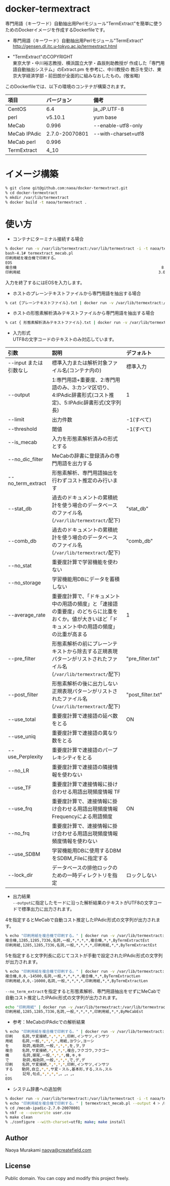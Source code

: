 # docker-termextract

専門用語（キーワード）自動抽出用Perlモジュール"TermExtract"を簡単に使うためのDockerイメージを作成するDockerfileです。 

* 専門用語（キーワード）自動抽出用Perlモジュール"TermExtract"  
http://gensen.dl.itc.u-tokyo.ac.jp/termextract.html

* "TermExtract"のCOPYRIGHT  
東京大学・中川裕志教授、横浜国立大学・森辰則助教授が 作成した「専門用語自動抽出システム」のExtract.pm を参考に、中川教授の 教示を受け、東京大学経済学部・前田朗が全面的に組みなおしたもの。(敬省略)   

このDockerfileでは、以下の環境のコンテナが構築されます。

| 項目        | バージョン | 備考 |
|:-----------|:------------|:------------|
| CentOS     | 6.4 | ja_JP.UTF-8|
| perl | v5.10.1 | yum base |
| MeCab     | 0.996 | --enable-utf8-only|
| MeCab IPAdic | 2.7.0-20070801 |--with-charset=utf8|
| MeCab perl | 0.996 ||
| TermExtract | 4_10 ||

# イメージ構築

```bash
% git clone git@github.com:naoa/docker-termextract.git
% cd docker-termextract
% mkdir /var/lib/termextract
% docker build -t naoa/termextract .
```

# 使い方
* コンテナにターミナル接続する場合  
```bash
% docker run -v /var/lib/termextract:/var/lib/termextract -i -t naoa/termextract /bin/bash
bash-4.1# termextract_mecab.pl
印刷用紙を複合機で印刷する。
EOS
複合機                                                                8.21
印刷用紙                                                             3.00
```

入力を終了するにはEOSを入力します。  

* ホストのプレーンテキストファイルから専門用語を抽出する場合  

```bash
% cat {プレーンテキストファイル}.txt | docker run -v /var/lib/termextract:/var/lib/termextract -a stdin -a stdout -a stderr -i naoa/termextract termextract_mecab.pl
```

* ホストの形態素解析済みテキストファイルから専門用語を抽出する場合  

```bash
% cat { 形態素解析済みテキストファイル}.txt | docker run -v /var/lib/termextract:/var/lib/termextract -a stdin -a stdout -a stderr -i naoa/termextract termextract_mecab.pl --is_mecab
```

* 入力形式  
UTF8の文字コードのテキストのみ対応しています。

| 引数        | 説明       |デフォルト   |
|:-----------|:------------|:------------|
| --input または 引数なし | 標準入力または解析対象ファイル名(コンテナ内の)|標準入力|
| --output | 1:専門用語+重要度、2:専門用語のみ、3:カンマ区切り、4:IPAdic辞書形式(コスト推定)、5:IPAdic辞書形式(文字列長)|1|
| --limit | 出力件数|-1(すべて)|
| --threshold | 閾値|-1(すべて)|
| --is_mecab | 入力を形態素解析済みの形式とする||
| --no_dic_filter | MeCabの辞書に登録済みの専門用語を出力する||
| --no_term_extract | 形態素解析、専門用語抽出を行わずコスト推定のみ行います||
| --stat_db |過去のドキュメントの累積統計を使う場合のデータベースのファイル名(<code>/var/lib/termextract/</code>配下)|"stat_db"|
| --comb_db |過去のドキュメントの累積統計を使う場合のデータベースのファイル名(<code>/var/lib/termextract/</code>配下)|"comb_db"|
| --no_stat |重要度計算で学習機能を使わない||
| --no_storage |学習機能用DBにデータを蓄積しない||
| --average_rate |重要度計算で、「ドキュメント中の用語の頻度」と「連接語の重要度」のどちらに比重をおくか。値が大きいほど「ドキュメント中の用語の頻度」の比重が高まる|1|
| --pre_filter |形態素解析の前にプレーンテキストから除去する正規表現パターンがリストされたファイル名(<code>/var/lib/termextract/</code>配下)|"pre_filter.txt"|
| --post_filter |形態素解析の後に出力しない正規表現パターンがリストされたファイル名(<code>/var/lib/termextract/</code>配下)|"post_filter.txt"|
| --use_total |重要度計算で連接語の延べ数をとる|ON|
| --use_uniq |重要度計算で連接語の異なり数をとる||
| --use_Perplexity |重要度計算で連接語のパープレキシティをとる||
| --no_LR |重要度計算で連接語の隣接情報を使わない||
| --use_TF |重要度計算で連接情報に掛け合わせる用語出現頻度情報 TF||
| --use_frq |重要度計算で、連接情報に掛け合わせる用語出現頻度情報 Frequencyによる用語頻度|ON|
| --no_frq |重要度計算で、連接情報に掛け合わせる用語出現頻度情報 頻度情報を使わない||
| --use_SDBM |学習機能用DBに使用するDBMをSDBM_Fileに指定する||
| --lock_dir |データベースの排他ロックのための一時ディレクトリを指定|ロックしない|

* 出力結果  
<code>--output</code>に指定したモードに沿った解析結果のテキストがUTF8の文字コードで標準出力に出力されます。

4を指定するとMeCabで自動コスト推定したIPAdic形式の文字列が出力されます。  

```bash
% echo "印刷用紙を複合機で印刷する。" | docker run -v /var/lib/termextract:/var/lib/termextract -a stdin -a stdout -a stderr -i naoa/termextract termextract_mecab.pl --output 4
複合機,1285,1285,7336,名詞,一般,*,*,*,*,複合機,*,*,ByTermExtractEst
印刷用紙,1285,1285,7336,名詞,一般,*,*,*,*,印刷用紙,*,*,ByTermExtractEst
```

5を指定すると文字列長に応じてコストが手動で設定されたIPAdic形式の文字列が出力されます。  

```bash
% echo "印刷用紙を複合機で印刷する。" | docker run -v /var/lib/termextract:/var/lib/termextract -a stdin -a stdout -a stderr -i naoa/termextract termextract_mecab.pl --output 5 
複合機,0,0,-14500,名詞,一般,*,*,*,*,複合機,*,*,ByTermExtractLen
印刷用紙,0,0,-16000,名詞,一般,*,*,*,*,印刷用紙,*,*,ByTermExtractLen
```

<code>--no_term_extract</code>を指定すると形態素解析、専門用語抽出をせずにMeCabで自動コスト推定したIPAdic形式の文字列が出力されます。  

```bash
echo "印刷用紙" | docker run -v /var/lib/termextract:/var/lib/termextract -a stdin -a stdout -a stderr -i naoa/termextract termextract_mecab.pl --no_term_extract
印刷用紙,1285,1285,7336,名詞,一般,*,*,*,*,印刷用紙,*,*,ByMeCabEst
```

* 参考：MeCabのIPAdicでの解析結果
```bash
% echo "印刷用紙を複合機で印刷する。" | docker run -v /var/lib/termextract:/var/lib/termextract -a stdin -a stdout -a stderr -i naoa/termextract mecab
印刷    名詞,サ変接続,*,*,*,*,印刷,インサツ,インサツ
用紙    名詞,一般,*,*,*,*,用紙,ヨウシ,ヨーシ
を      助詞,格助詞,一般,*,*,*,を,ヲ,ヲ
複合    名詞,サ変接続,*,*,*,*,複合,フクゴウ,フクゴー
機      名詞,接尾,一般,*,*,*,機,キ,キ
で      助詞,格助詞,一般,*,*,*,で,デ,デ
印刷    名詞,サ変接続,*,*,*,*,印刷,インサツ,インサツ
する    動詞,自立,*,*,サ変・スル,基本形,する,スル,スル
。      記号,句点,*,*,*,*,。,。,。
EOS
```

* システム辞書への追加例

```bash
% docker run -v /var/lib/termextract:/var/lib/termextract -i -t naoa/termextract /bin/bash
% echo "印刷用紙を複合機で印刷する。" | termextract_mecab.pl --output 4 > /mecab-ipadic-2.7.0-20070801/user.csv
% cd /mecab-ipadic-2.7.0-20070801
% nkf -e --overwrite user.csv
% make clean
% ./configure --with-charset=utf8; make; make install
```

## Author

Naoya Murakami naoya@createfield.com

## License

Public domain. You can copy and modify this project freely.

